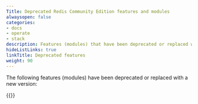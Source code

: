 ```yaml
---
Title: Deprecated Redis Community Edition features and modules
alwaysopen: false
categories:
- docs
- operate
- stack
description: Features (modules) that have been deprecated or replaced with a new version.
hideListLinks: true
linkTitle: Deprecated features
weight: 90
---
```


The following features (modules) have been deprecated or replaced with a new version:

{{<table-children columnNames="Feature,Description" columnSources="LinkTitle,Description" enableLinks="LinkTitle">}}
